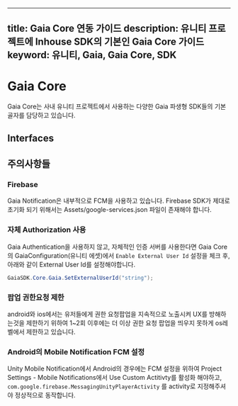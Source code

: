 ***

title: Gaia Core 연동 가이드
description: 유니티 프로젝트에 Inhouse SDK의 기본인 Gaia Core 가이드
keyword: 유니티, Gaia, Gaia Core, SDK
------------------------------------------------------

# Gaia Core
Gaia Core는 사내 유니티 프로젝트에서 사용하는 다양한 Gaia 파생형 SDK들의 기본 골자를 담당하고 있습니다.

## Interfaces



## 주의사항들
### Firebase
Gaia Notification은 내부적으로 FCM을 사용하고 있습니다. Firebase SDK가 제대로 초기화 되기 위해서는 Assets/google-services.json 파일이 존재해야 합니다.

### 자체 Authorization 사용
Gaia Authentication을 사용하지 않고, 자체적인 인증 서버를 사용한다면 Gaia Core의 GaiaConfiguration(유니티 에셋)에서 `Enable External User Id` 설정을 체크 후, 아래와 같이 External User Id를 설정해야합니다.

```csharp
GaiaSDK.Core.Gaia.SetExternalUserId("string");
```

### 팝업 권한요청 제한
android와 ios에서는 유저들에게 권한 요청팝업을 지속적으로 노출시켜 UX를 방해하는것을 제한하기 위하여 1~2회 이후에는 더 이상 권한 요청 팝업을 띄우지 못하게 os레벨에서 제한하고 있습니다.

### Android의 Mobile Notification FCM 설정
Unity Mobile Notification에서 Android의 경우에는 FCM 설정을 위하여 Project Settings - Mobile Notifications에서 Use Custom Actitivty를 활성화 해야하고, `com.google.firebase.MessagingUnityPlayerActivity` 를 activity로 지정해주셔야 정상적으로 동작합니다.
